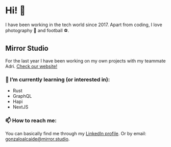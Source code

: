 # Hi! 👋

I have been working in the tech world since 2017. Apart from coding, I love photography 📸  and football ⚽.

## Mirror Studio
For the last year I have been working on my own projects with my teammate Adri. [Check our website!](https://www.mirror.studio)

### 🌱 I’m currently learning (or interested in):
* Rust
* GraphQL
* Hapi
* NextJS

### 📫 How to reach me:
You can basically find me through my [LinkedIn profile](https://www.linkedin.com/in/gonzalo-alcaide/).
Or by email: [gonzaloalcaide@mirror.studio](mailto:gonzaloalcaide@mirror.studio).


<!--
**gonalc/gonalc** is a ✨ _special_ ✨ repository because its `README.md` (this file) appears on your GitHub profile.

Here are some ideas to get you started:

- 🔭 I’m currently working on ...
- 🌱 I’m currently learning ...
- 👯 I’m looking to collaborate on ...
- 🤔 I’m looking for help with ...
- 💬 Ask me about ...
- 📫 How to reach me: ...
- 😄 Pronouns: ...
- ⚡ Fun fact: ...
-->
